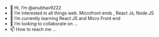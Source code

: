 - 👋 Hi, I’m @anubhav9222
- 👀 I’m interested in all things web. Microfront ends , React Js, Node JS
- 🌱 I’m currently learning React JS and Micro Front end 
- 💞️ I’m looking to collaborate on ...
- 📫 How to reach me ...

<!---
anubhav9222/anubhav9222 is a ✨ special ✨ repository because its `README.md` (this file) appears on your GitHub profile.
You can click the Preview link to take a look at your changes.
--->
